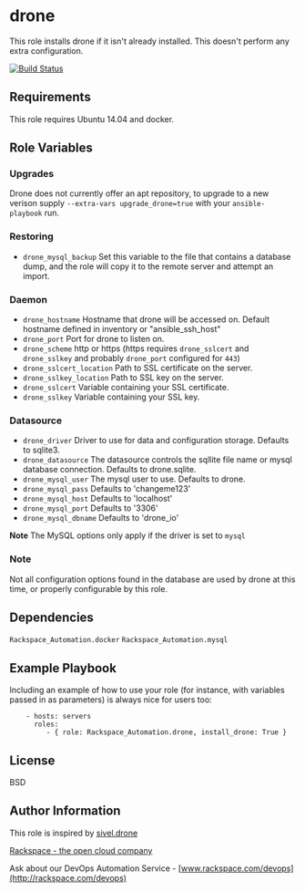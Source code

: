 drone
========

This role installs drone if it isn't already installed. This doesn't perform any extra configuration.

[![Build Status](https://drone-opsdev.rax.io/github.com/rack-roles/drone/status.svg?branch=master)](https://drone-opsdev.rax.io/github.com/rack-roles/drone)

Requirements
------------

This role requires Ubuntu 14.04 and docker.

Role Variables
--------------

### Upgrades

Drone does not currently offer an apt repository, to upgrade to a new verison supply `--extra-vars upgrade_drone=true` with your `ansible-playbook` run.

### Restoring

* `drone_mysql_backup` Set this variable to the file that contains a database dump, and the role will copy it to the remote server and attempt an import.

### Daemon

* `drone_hostname` Hostname that drone will be accessed on. Default hostname defined in inventory or "ansible\_ssh\_host"
* `drone_port` Port for drone to listen on.
* `drone_scheme` http or https (https requires `drone_sslcert` and `drone_sslkey` and probably `drone_port` configured for `443`)
* `drone_sslcert_location` Path to SSL certificate on the server.
* `drone_sslkey_location` Path to SSL key on the server.
* `drone_sslcert` Variable containing your SSL certificate.
* `drone_sslkey` Variable containing your SSL key.

### Datasource

* `drone_driver` Driver to use for data and configuration storage. Defaults to sqlite3.
* `drone_datasource` The datasource controls the sqllite file name or mysql database connection. Defaults to drone.sqlite.
* `drone_mysql_user` The mysql user to use. Defaults to drone.
* `drone_mysql_pass` Defaults to 'changeme123'
* `drone_mysql_host` Defaults to 'localhost'
* `drone_mysql_port` Defaults to '3306'
* `drone_mysql_dbname` Defaults to 'drone_io'

**Note** The MySQL options only apply if the driver is set to `mysql`

### Note

Not all configuration options found in the database are used by drone at this time, or properly configurable by this role.

Dependencies
------------

`Rackspace_Automation.docker`
`Rackspace_Automation.mysql`

Example Playbook
-------------------------

Including an example of how to use your role (for instance, with variables passed in as parameters) is always nice for users too:

```
    - hosts: servers
      roles:
         - { role: Rackspace_Automation.drone, install_drone: True }
```

License
-------

BSD

Author Information
------------------

This role is inspired by [sivel.drone](https://github.com/sivel/ansible-drone)

[Rackspace - the open cloud company](http://rackspace.com)

Ask about our DevOps Automation Service - [www.rackspace.com/devops](http://rackspace.com/devops)
